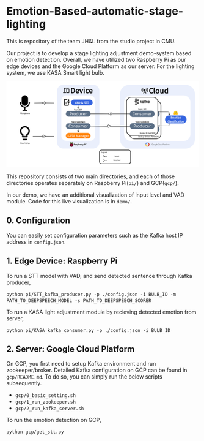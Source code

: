 # Emotion-Based-automatic-stage-lighting

This is repository of the team JH&L from the studio project in CMU.

Our project is to develop a stage lighting adjustment demo-system based on emotion detection. Overall, we have utilized two Raspberry Pi as our edge devices and the Google Cloud Platform as our server. For the lighting system, we use KASA Smart light bulb.

![System Architecture](imgs/SystemArchitecture.png)

This repository consists of two main directories, and each of those directories operates separately on Raspberry Pi(`pi/`) and GCP(`gcp/`).

In our demo, we have an additional visualization of input level and VAD module. Code for this live visualization is in `demo/`.


## 0. Configuration

You can easily set configuration parameters such as the Kafka host IP address in `config.json`.


## 1. Edge Device: Raspberry Pi

To run a STT model with VAD, and send detected sentence through Kafka producer,
```
python pi/STT_kafka_producer.py -p ./config.json -i BULB_ID -m PATH_TO_DEEPSPEECH_MODEL -s PATH_TO_DEEPSPEECH_SCORER
```

To run a KASA light adjustment module by recieving detected emotion from server,
```
python pi/KASA_kafka_consumer.py -p ./config.json -i BULB_ID
```


## 2. Server: Google Cloud Platform

On GCP, you first need to setup Kafka environment and run zookeeper/broker. Detailed Kafka configuration on GCP can be found in `gcp/README.md`.
To do so, you can simply run the below scripts subsequently.
- `gcp/0_basic_setting.sh`
- `gcp/1_run_zookeeper.sh`
- `gcp/2_run_kafka_server.sh`

To run the emotion detection on GCP,
```
python gcp/get_stt.py
```

